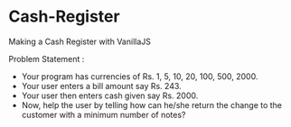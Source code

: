 # Cash-Register
 
Making a Cash Register with VanillaJS

Problem Statement :
<ul>
 <li>Your program has currencies of Rs. 1, 5, 10, 20, 100, 500, 2000.</li>
 <li>Your user enters a bill amount say Rs. 243.</li>
 <li>Your user then enters cash given say Rs. 2000.</li>
    <li>Now, help the user by telling how can he/she return the change to the customer with a minimum number of notes?</li>
</ul>

